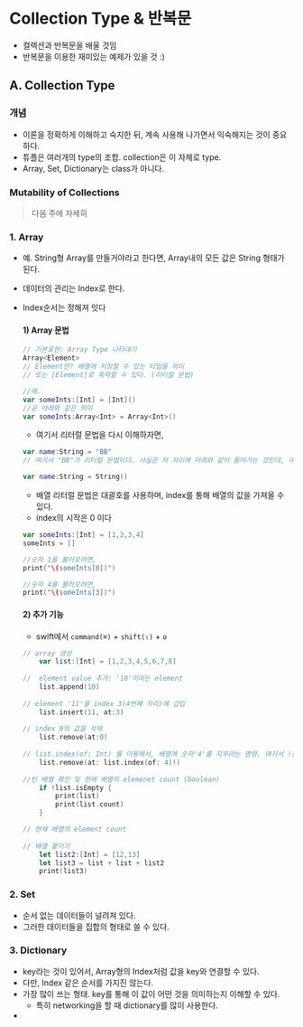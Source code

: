 # Collection Type & 반복문

- 컬렉션과 반복문을 배울 것임
- 반복문을 이용한 재미있는 예제가 있을 것 :)

## A. Collection Type

### 개념

- 이론을 정확하게 이해하고 숙지한 뒤, 계속 사용해 나가면서 익숙해지는 것이 중요하다.
- 튜플은 여러개의 type의 조합. collection은 이 자체로 type.
-  Array, Set, Dictionary는 class가 아니다. 

### Mutability of Collections

> 다음 주에 자세히


### 1. Array

- 예. String형 Array를 만들거야라고 한다면, Array내의 모든 값은 String 형태가 된다.
- 데이터의 관리는 Index로 한다.
- Index순서는 정해져 잇다

	#### 1) Array 문법
	
	```swift
	// 기본표현: Array Type 나타내기
	Array<Element>
	// Element란? 배열에 저장할 수 있는 타입을 의미
	// 또는 [Element]로 축약할 수 있다. (리터럴 문법)
	
	//예.
	var someInts:[Int] = [Int]()
	//곧 아래와 같은 의미
	var someInts:Array<Int> = Array<Int>()
	```
	
	- 여기서 리터럴 문법을 다시 이해하자면,

	```swift
	var name:String = "BB"
	// 여기서 "BB"가 리터럴 문법이다. 사실은 저 자리에 아래와 같이 들어가는 것인데, 데이터가 필요하니까 "BB"라는 데이터를 바로 넣은 형태
	
	var name:String = String()
	```	

	- 배열 리터럴 문법은 대괄호를 사용하며, index를 통해 배열의 값을 가져올 수 있다.
	- index의 시작은 0 이다

	```swift
	var someInts:[Int] = [1,2,3,4]
	someInts = []
	
	//숫자 1을 불러오려면, 
	print("\(someInts[0])")
	
	//숫자 4를 불러오려면,
	print("\(someInts[3])")
	```
	
	#### 2) 추가 기능
	- swift에서 `command(⌘)` + `shift(⇪)` + `o`
	
	```swift
	// array 생성
        var list:[Int] = [1,2,3,4,5,6,7,8]
        
   //  element value 추가: '10'이라는 element
        list.append(10)
        
   // element '11'을 index 3(4번째 자리)에 삽입
        list.insert(11, at:3)
        
   // index 0의 값을 삭제
        list.remove(at:0)
        
   // list.index(of: Int) 를 이용해서, 배열에 숫자'4'를 지우라는 명령. 여기서 !를 붙이는 이유는, 리스트에 숫자'4'가 없을 수도 있기 때문
        list.remove(at: list.index(of: 4)!)
        
   //빈 배열 확인 및 현재 배열의 elemenet count (boolean)
        if !list.isEmpty {
            print(list)
            print(list.count)
        }
   
   // 현재 배열의 element count
            
   // 배열 붙이기
        let list2:[Int] = [12,13]
        let list3 = list + list + list2
        print(list3)
   ```

	
### 2. Set

- 순서 없는 데이터들이 널려져 있다.
- 그러한 데이터들을 집합의 형태로 쓸 수 있다.

### 3. Dictionary

- key라는 것이 있어서, Array형의 Index처럼 값을 key와 연결할 수 있다.
- 다만, Index 같은 순서를 가지진 않는다.
- 가장 많이 쓰는 형태. key를 통해 이 값이 어떤 것을 의미하는지 이해할 수 있다. 
	- 특히 networking을 할 때 dictionary를 많이 사용한다. 
- 




